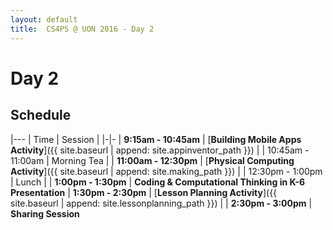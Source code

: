 ```yaml
---
layout: default
title:  CS4PS @ UON 2016 - Day 2
---
```


# Day 2

## Schedule

|---
| Time | Session |
|-|-
| **9:15am - 10:45am** | [**Building Mobile Apps Activity**]({{ site.baseurl | append: site.appinventor_path }})  |
| 10:45am - 11:00am | Morning Tea | 
| **11:00am - 12:30pm** | [**Physical Computing Activity**]({{ site.baseurl | append: site.making_path }}) | 
| 12:30pm - 1:00pm | Lunch |
| **1:00pm - 1:30pm** | **Coding & Computational Thinking in K-6 Presentation**
| **1:30pm - 2:30pm** | [**Lesson Planning Activity**]({{ site.baseurl | append: site.lessonplanning_path }}) |
| **2:30pm - 3:00pm** | **Sharing Session**

